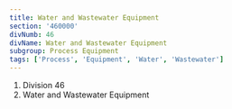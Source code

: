 ```yaml
---
title: Water and Wastewater Equipment
section: '460000'
divNumb: 46
divName: Water and Wastewater Equipment
subgroup: Process Equipment
tags: ['Process', 'Equipment', 'Water', 'Wastewater']
---
```


   1. Division 46
   1. Water and Wastewater Equipment

